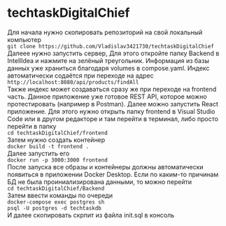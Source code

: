 # techtaskDigitalChief
Для начала нужно скопировать репозиторий на свой локальный компьютер<br>
```git clone https://github.com/Vladislav3421730/techtaskDigitalChief```<br>
Далеее нужно запустить сервер, Для этого откройте папку Backend в IntellIdea и нажмите на зелёный треугольник.
Информация из базы данных уже храниться благодаря volumes в compose.yaml.
Индекс автоматически содаётся при переходе на адрес<br>
```http://localhost:8080/api/products/findAll```<br>
Также индекс может создаваться сразу же при переходе на frontend часть.
Данное приложение уже готовое REST API, которое можно протестировать (например в Postman).
Далее можно запустить React приложение.
Для этого нужно открыть папку frontend в Visual Studio Code или в другом редакторе и там перейти в терминал,
либо просто перейти в папку<br>
```cd techtaskDigitalChief/frontend```<br>
Затем нужно создать контейнер<br>
```docker build -t frontend .```<br>
Далее запустить его<br>
```docker run -p 3000:3000 frontend```<br>
После запуска все образы и контейнеры должны автоматически появиться в приложении Docker Desktop.
Если по каким-то причинам БД не была проиниализирована данными, то можно перейти <br>
```cd techtaskDigitalChief/Backend```<br>
Затем ввести команды по очереди<br>
```docker-compose exec postgres sh```<br>
```psql -U postgres -d techtaskdb```<br>
И далее скопировать скрпит из файла init.sql в консоль

